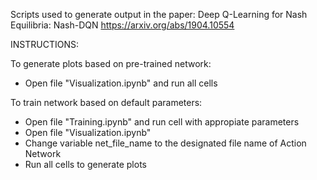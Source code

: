 Scripts used to generate output in the paper: 
Deep Q-Learning for Nash Equilibria: Nash-DQN
https://arxiv.org/abs/1904.10554

INSTRUCTIONS:

To generate plots based on pre-trained network:
- Open file "Visualization.ipynb" and run all cells

To train network based on default parameters:
- Open file "Training.ipynb" and run cell with appropiate parameters
- Open file "Visualization.ipynb"
- Change variable net_file_name to the designated file name of Action Network
- Run all cells to generate plots
